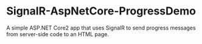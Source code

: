 # SignalR-AspNetCore-ProgressDemo
A simple ASP.NET Core2 app that uses SignalR to send progress messages from server-side code to an HTML page.

